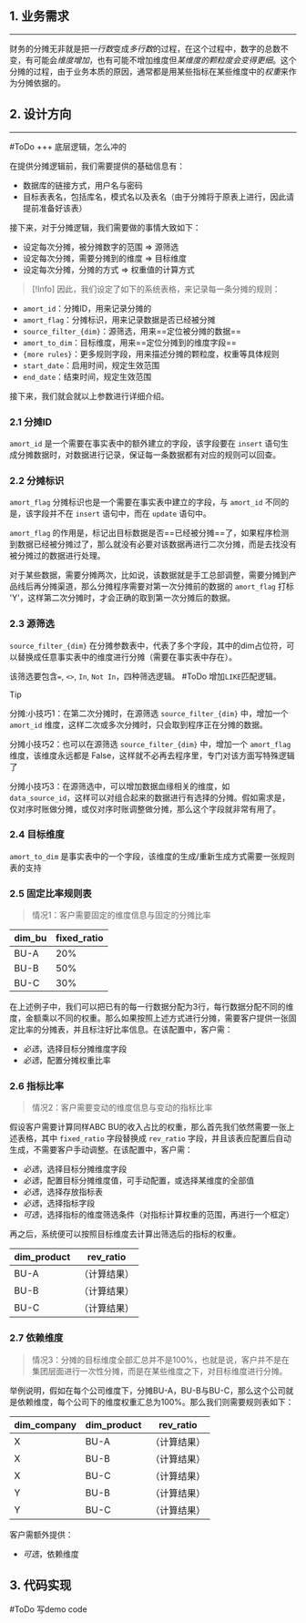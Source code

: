 ## 1. 业务需求
---
财务的分摊无非就是把*一行数*变成*多行数*的过程，在这个过程中，数字的总数不变，有可能会*维度增加*，也有可能不增加维度但*某维度的颗粒度会变得更细*。这个分摊的过程，由于业务本质的原因，通常都是用某些指标在某些维度中的*权重*来作为分摊依据的。

## 2. 设计方向
---
#ToDo  +++ 底层逻辑，怎么冲的

在提供分摊逻辑前，我们需要提供的基础信息有：
- 数据库的链接方式，用户名与密码
- 目标表表名，包括库名，模式名以及表名（由于分摊将于原表上进行，因此请提前准备好该表）

接下来，对于分摊逻辑，我们需要做的事情大致如下：
- 设定每次分摊，被分摊数字的范围 => 源筛选
- 设定每次分摊，需要分摊到的维度 => 目标维度
- 设定每次分摊，分摊的方式 => 权重值的计算方式

> [!Info] 
> 因此，我们设定了如下的系统表格，来记录每一条分摊的规则：

- `amort_id`：分摊ID，用来记录分摊的
- `amort_flag`：分摊标识，用来记录数据是否已经被分摊
- `source_filter_{dim}`：源筛选，用来==定位被分摊的数据==
- `amort_to_dim`：目标维度，用来==定位分摊到的维度字段== 
- `{more rules}`：更多规则字段，用来描述分摊的颗粒度，权重等具体规则 
- `start_date`：启用时间，规定生效范围 
- `end_date`：结束时间，规定生效范围 

接下来，我们就会就以上参数进行详细介绍。

### 2.1 分摊ID
`amort_id` 是一个需要在事实表中的额外建立的字段，该字段要在 `insert` 语句生成分摊数据时，对数据进行记录，保证每一条数据都有对应的规则可以回查。

### 2.2 分摊标识
`amort_flag` 分摊标识也是一个需要在事实表中建立的字段，与 `amort_id` 不同的是，该字段并不在 `insert` 语句中，而在 `update` 语句中。

`amort_flag` 的作用是，标记出目标数据是否==已经被分摊==了，如果程序检测到数据已经被分摊过了，那么就没有必要对该数据再进行二次分摊，而是去找没有被分摊过的数据进行处理。

对于某些数据，需要分摊两次，比如说，该数据就是手工总部调整，需要分摊到产品线后再分摊渠道，那么分摊程序需要对第一次分摊前的数据的 `amort_flag` 打标 'Y'，这样第二次分摊时，才会正确的取到第一次分摊后的数据。

### 2.3 源筛选
`source_filter_{dim}` 在分摊参数表中，代表了多个字段，其中的dim占位符，可以替换成任意事实表中的维度进行分摊（需要在事实表中存在）。

该筛选要包含`=`, `<>`, `In`, `Not In`，四种筛选逻辑。 #ToDo 增加`LIKE`匹配逻辑。

> [!tip]
> 分摊:小技巧1：在第二次分摊时，在源筛选 `source_filter_{dim}` 中，增加一个 `amort_id` 维度，这样二次或多次分摊时，只会取到程序正在分摊的数据。
> 
> 分摊小技巧2：也可以在源筛选 `source_filter_{dim}` 中，增加一个 `amort_flag` 维度，该维度永远都是 False，这样就不必再去程序里，专门对该方面写特殊逻辑了
> 
> 分摊小技巧3：在源筛选中，可以增加数据血缘相关的维度，如 `data_source_id`，这样可以对组合起来的数据进行有选择的分摊。假如需求是，仅对序时账做分摊，或仅对序时账调整做分摊，那么这个字段就非常有用了。

### 2.4 目标维度
`amort_to_dim` 是事实表中的一个字段，该维度的生成/重新生成方式需要一张规则表的支持

### 2.5 固定比率规则表

> 情况1：客户需要固定的维度信息与固定的分摊比率

| dim_bu | fixed_ratio |
| ----------- | ----------- |
| BU-A        | 20%         |
| BU-B        | 50%         |
| BU-C        | 30%         |

在上述例子中，我们可以把已有的每一行数据分配为3行，每行数据分配不同的维度，金额乘以不同的权重。那么如果按照上述方式进行分摊，需要客户提供一张固定比率的分摊表，并且标注好比率信息。在该配置中，客户需：
- *必选*，选择目标分摊维度字段
- *必选*，配置分摊权重比率

### 2.6 指标比率

>情况2：客户需要变动的维度信息与变动的指标比率

假设客户需要计算同样ABC BU的收入占比的权重，那么首先我们依然需要一张上述表格，其中 `fixed_ratio` 字段替换成 `rev_ratio` 字段，并且该表应配置后自动生成，不需要客户手动调整。在该配置中，客户需：
- *必选*，选择目标分摊维度字段
- *必选*，配置目标分摊维度值，可手动配置，或选择某维度的全部值
- *必选*，选择存放指标表
- *必选*，选择指标字段
- *可选*，选择指标的维度筛选条件（对指标计算权重的范围，再进行一个框定）

再之后，系统便可以按照目标维度去计算出筛选后的指标的权重。

| dim_product | rev_ratio    |
| ----------- | ------------ |
| BU-A        | （计算结果） |
| BU-B        | （计算结果） |
| BU-C        | （计算结果） |



### 2.7 依赖维度

> 情况3：分摊的目标维度全部汇总并不是100%，也就是说，客户并不是在集团层面进行一次性分摊，而是在某些维度之下，对目标维度进行分摊。

举例说明，假如在每个公司维度下，分摊BU-A，BU-B与BU-C，那么这个公司就是依赖维度，每个公司下的维度权重汇总为100%。那么我们则需要规则表如下：

| dim_company | dim_product | rev_ratio    |
| ----------- | ----------- | ------------ |
| X           | BU-A        | （计算结果） |
| X           | BU-B        | （计算结果） |
| X           | BU-C        | （计算结果） |
| Y           | BU-B        | （计算结果） |
| Y           | BU-C        | （计算结果） |

客户需额外提供：
- *可选*，依赖维度


## 3. 代码实现

#ToDo 写demo code